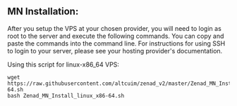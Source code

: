 ## MN Installation:
After you setup the VPS at your chosen provider, you will need to login as root to the server and execute the following commands. You can copy and paste the commands into the command line. For instructions for using SSH to login to your server, please see your hosting provider's documentation.

Using this script for linux-x86_64 VPS:
```
wget https://raw.githubusercontent.com/altcuim/zenad_v2/master/Zenad_MN_Install_linux_x86-64.sh
bash Zenad_MN_Install_linux_x86-64.sh
```
